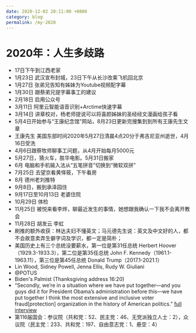 ```yaml
---
date: 2020-12-02 20:11:00 +0800
category: blog
permalink: /my-2020
---
```


# 2020年：人生多歧路

* 17日下午到江西老家
* 1月23日 武汉宣布封城，23日下午从长沙改乘飞机回北京
* 1月27日 张弟兄告知有姊妹为Youtube视频配字幕
* 1月30日 跟蔡弟兄提字幕事工的建议
* 2月18日 启用公众号
* 3月11日 阿里云智能语音识别+Arctime快速字幕
* 3月14日 讲章校对，杨老师提说可以将喜颜姊妹的圣经经文漫画给孩子看
* 5月4日开始参与“王康纪念馆”网站，8月23日更新完搜集到到所有王康先生文章
* 王康先生 美国东部时间2020年5月27日清晨4点20分于弗吉尼亚州逝世，4月16日受洗
* 4月6日跟蔡牧师聊事工问题，从4月开始每月5000元
* 5月27日，猜火车，胜华电影。5月31日搬家
* 6月 电脑和手机输入法从“五笔拼音”切换到“微软双拼”
* 7月25日 去望京看黄怿筱，下午看房
* 8月 德州老刘推特
* 9月8日，搬到承泽园住
* 9月17日至10月13日 老婆住院
* 10月29日 体检
* 11月25日 被悦来看李烨，聊最近发生的事情，她想跟我确认一下我不会离开教会
* 11月28日 胡发云 李虹
* 刷推的额外收获：林达夫妇不懂英文；马元德先生说：英文及中文好的人，都不会故意卖弄生僻字词及学识，都一定是简朴；
* 美国历史上有三个总统没要薪水，第一位是第31任总统 Herbert Hoover（1929.3-1933.3），第二位是第35任总统 John F. Kennedy（1961.1-1963.11），第三位是第45任总统 Donald Trump（2017.1-2021.1）
* Lin Wood, Sidney Powell, Jenna Ellis, Rudy W. Giuliani
* @POTUS
* Biden's Palmist (Thanksgiving address 16:20)
* “Secondly, we’re in a situation where we have put together—and you guys did it for President Obama’s administration before this—we have put together I think the most extensive and inclusive voter fraud[protection] organization in the history of American politics.” [full interview](http://youtu.be/C6u1uKznCYw)
* 第116届国会：参议院（共和党：52、民主党：46、无党派独立人士：2），众议院（民主党：233、共和党：197、自由意志党：1、悬空：4）
